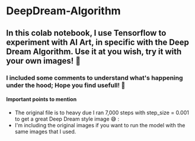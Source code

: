 # DeepDream-Algorithm

## In this colab notebook, I use Tensorflow to experiment with AI Art, in specific with the Deep Dream Algorithm. Use it at you wish, try it with your own images! 🙂
 
### I included some comments to understand what's happening under the hood; Hope you find usefull! 🙌

#### Important points to mention

- The original file is to heavy due I ran 7,000 steps with step_size = 0.001 to get a great Deep Dream style image 😅 :
- I'm including the original images if you want to run the model with the same images that I used. 
